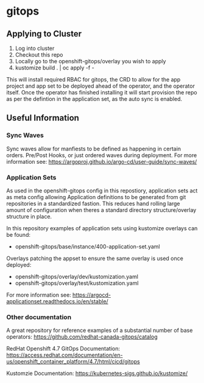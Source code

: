 # gitops

## Applying to Cluster

1) Log into cluster
2) Checkout this repo
3) Locally go to the openshift-gitops/overlay you wish to apply
4) kustomize build . | oc apply -f -

This will install required RBAC for gitops, the CRD to allow for the app project and app set to be deployed ahead of the operator, and the operator itself.
Once the operator has finished installing it will start provision the repo as per the defintion in the application set, as the auto sync is enabled.


## Useful Information

### Sync Waves
Sync waves allow for manfiests to be defined as happening in certain orders. Pre/Post Hooks, or just ordered waves during deployment.
For more information see: https://argoproj.github.io/argo-cd/user-guide/sync-waves/

### Application Sets
As used in the openshift-gitops config in this repostiory, application sets act as meta config allowing Application definitions to be generated from git repositories in a standardized fastion.
This reduces hand rolling large amount of configuration when theres a standard directory structure/overlay structure in place.

In this repository examples of application sets using kustomize overlays can be found:
- openshift-gitops/base/instance/400-application-set.yaml

Overlays patching the appset to ensure the same overlay is used once deployed:
- openshift-gitops/overlay/dev/kustomization.yaml
- openshift-gitops/overlay/test/kustomization.yaml

For more information see: https://argocd-applicationset.readthedocs.io/en/stable/

### Other documentation

A great repository for reference examples of a substantial number of base operators:
https://github.com/redhat-canada-gitops/catalog

RedHat Openshift 4.7 GitOps Documentation:
https://access.redhat.com/documentation/en-us/openshift_container_platform/4.7/html/cicd/gitops

Kustomzie Documentation:
https://kubernetes-sigs.github.io/kustomize/





